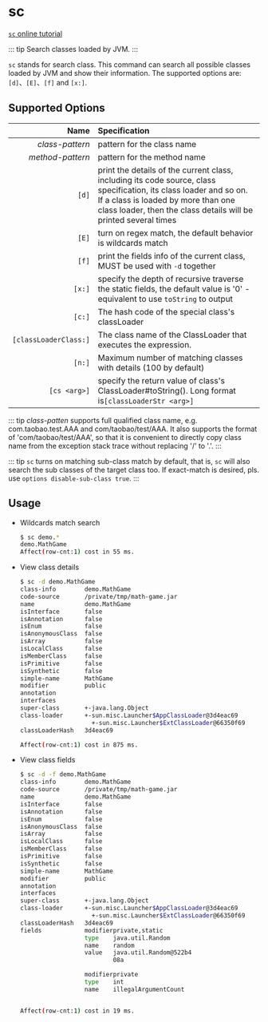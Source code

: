 # sc

[`sc` online tutorial](https://arthas.aliyun.com/doc/arthas-tutorials?language=en&id=command-sc)

::: tip
Search classes loaded by JVM.
:::

`sc` stands for search class. This command can search all possible classes loaded by JVM and show their information. The supported options are: `[d]`、`[E]`、`[f]` and `[x:]`.

## Supported Options

|                  Name | Specification                                                                                                                                                                                                                    |
| --------------------: | :------------------------------------------------------------------------------------------------------------------------------------------------------------------------------------------------------------------------------- |
|       _class-pattern_ | pattern for the class name                                                                                                                                                                                                       |
|      _method-pattern_ | pattern for the method name                                                                                                                                                                                                      |
|                 `[d]` | print the details of the current class, including its code source, class specification, its class loader and so on.<br/>If a class is loaded by more than one class loader, then the class details will be printed several times |
|                 `[E]` | turn on regex match, the default behavior is wildcards match                                                                                                                                                                     |
|                 `[f]` | print the fields info of the current class, MUST be used with `-d` together                                                                                                                                                      |
|                `[x:]` | specify the depth of recursive traverse the static fields, the default value is '0' - equivalent to use `toString` to output                                                                                                     |
|                `[c:]` | The hash code of the special class's classLoader                                                                                                                                                                                 |
| `[classLoaderClass:]` | The class name of the ClassLoader that executes the expression.                                                                                                                                                                  |
|                `[n:]` | Maximum number of matching classes with details (100 by default)                                                                                                                                                                 |
|`[cs <arg>]` | specify the return value of class's ClassLoader#toString(). Long format is`[classLoaderStr <arg>]`|

::: tip
_class-patten_ supports full qualified class name, e.g. com.taobao.test.AAA and com/taobao/test/AAA. It also supports the format of 'com/taobao/test/AAA', so that it is convenient to directly copy class name from the exception stack trace without replacing '/' to '.'.
:::

::: tip
`sc` turns on matching sub-class match by default, that is, `sc` will also search the sub classes of the target class too. If exact-match is desired, pls. use `options disable-sub-class true`.
:::

## Usage

- Wildcards match search

  ```bash
  $ sc demo.*
  demo.MathGame
  Affect(row-cnt:1) cost in 55 ms.
  ```

- View class details

  ```bash
  $ sc -d demo.MathGame
  class-info        demo.MathGame
  code-source       /private/tmp/math-game.jar
  name              demo.MathGame
  isInterface       false
  isAnnotation      false
  isEnum            false
  isAnonymousClass  false
  isArray           false
  isLocalClass      false
  isMemberClass     false
  isPrimitive       false
  isSynthetic       false
  simple-name       MathGame
  modifier          public
  annotation
  interfaces
  super-class       +-java.lang.Object
  class-loader      +-sun.misc.Launcher$AppClassLoader@3d4eac69
                      +-sun.misc.Launcher$ExtClassLoader@66350f69
  classLoaderHash   3d4eac69

  Affect(row-cnt:1) cost in 875 ms.
  ```

- View class fields

  ```bash
  $ sc -d -f demo.MathGame
  class-info        demo.MathGame
  code-source       /private/tmp/math-game.jar
  name              demo.MathGame
  isInterface       false
  isAnnotation      false
  isEnum            false
  isAnonymousClass  false
  isArray           false
  isLocalClass      false
  isMemberClass     false
  isPrimitive       false
  isSynthetic       false
  simple-name       MathGame
  modifier          public
  annotation
  interfaces
  super-class       +-java.lang.Object
  class-loader      +-sun.misc.Launcher$AppClassLoader@3d4eac69
                      +-sun.misc.Launcher$ExtClassLoader@66350f69
  classLoaderHash   3d4eac69
  fields            modifierprivate,static
                    type    java.util.Random
                    name    random
                    value   java.util.Random@522b4
                            08a

                    modifierprivate
                    type    int
                    name    illegalArgumentCount


  Affect(row-cnt:1) cost in 19 ms.
  ```
